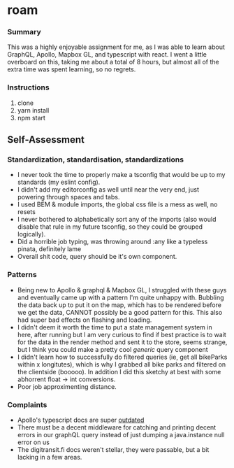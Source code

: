 # roam

### Summary
This was a highly enjoyable assignment for me, as I was able to learn about GraphQL, Apollo, Mapbox GL, and typescript with react.  I went a little overboard on this, taking me about a total of 8 hours, but almost all of the extra time was spent learning, so no regrets.

### Instructions
1. clone
2. yarn install
3. npm start

## Self-Assessment

### Standardization, standardisation, standardizations 
* I never took the time to properly make a tsconfig that would be up to my standards (my eslint config).  
* I didn't add my editorconfig as well until near the very end, just powering through spaces and tabs.
* I used BEM & module imports, the global css file is a mess as well, no resets
* I never bothered to alphabetically sort any of the imports (also would disable that rule in my future tsconfig, so they could be grouped logically).
* Did a horrible job typing, was throwing around :any like a typeless pinata, definitely lame
* Overall shit code, query should be it's own component.


### Patterns
* Being new to Apollo & graphql & Mapbox GL, I struggled with these guys and eventually came up with a pattern I'm quite unhappy with.  Bubbling the data back up to put it on the map, which has to be rendered before we get the data, CANNOT possibly be a good pattern for this.  This also had super bad effects on flashing and loading.
* I didn't deem it worth the time to put a state management system in here, after running but I am very curious to find if best practice is to wait for the data in the render method and sent it to the store, seems strange, but I think you could make a pretty cool *generic* query component
* I didn't learn how to successfully do filtered queries (ie, get all bikeParks within x longitutes), which is why I grabbed all bike parks and filtered on the clientside (booooo). In addition I did this sketchy at best with some abhorrent float -> int conversions.
* Poor job approximenting distance.


### Complaints 
* Apollo's typescript docs are super [outdated](https://www.apollographql.com/docs/react/recipes/static-typing.html) 
* There must be a decent middleware for catching and printing decent errors in our graphQL query instead of just dumping a java.instance null error on us
* The digitransit.fi docs weren't stellar, they were passable, but a bit lacking in a few areas.










